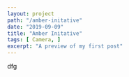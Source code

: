 ```yaml
---
layout: project
path: "/amber-initative"
date: "2019-09-09"
title: "Amber Initative"
tags: [ Camera, ]
excerpt: "A preview of my first post"
---
```

dfg
